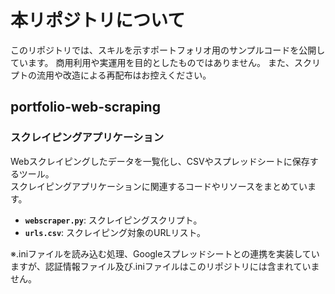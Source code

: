 # 本リポジトリについて
このリポジトリでは、スキルを示すポートフォリオ用のサンプルコードを公開しています。
商用利用や実運用を目的としたものではありません。
また、スクリプトの流用や改造による再配布はお控えください。

## portfolio-web-scraping

### スクレイピングアプリケーション

Webスクレイピングしたデータを一覧化し、CSVやスプレッドシートに保存するツール。  
スクレイピングアプリケーションに関連するコードやリソースをまとめています。

- **`webscraper.py`**: スクレイピングスクリプト。  
- **`urls.csv`**: スクレイピング対象のURLリスト。

※.iniファイルを読み込む処理、Googleスプレッドシートとの連携を実装していますが、認証情報ファイル及び.iniファイルはこのリポジトリには含まれていません。
